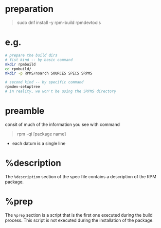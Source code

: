 # preparation
> sudo dnf install -y rpm-build rpmdevtools

# e.g.
```bash
# prepare the build dirs
# fist kind -- by basic command
mkdir rpmbuild
cd rpmbuild/
mkdir -p RPMS/noarch SOURCES SPECS SRPMS

# second kind -- by specific command
rpmdev-setuptree
# in reality, we won't be using the SRPMS directory
```

# preamble
consit of much of the information you see with command
> rpm -qi [package name]
- each datum is a single line

# %description
The `%description` section of the spec file contains a description of the RPM
package.

# %prep
The `%prep` section is a script that is the first one executed during the build
process. This script is not executed during the installation of the package.
